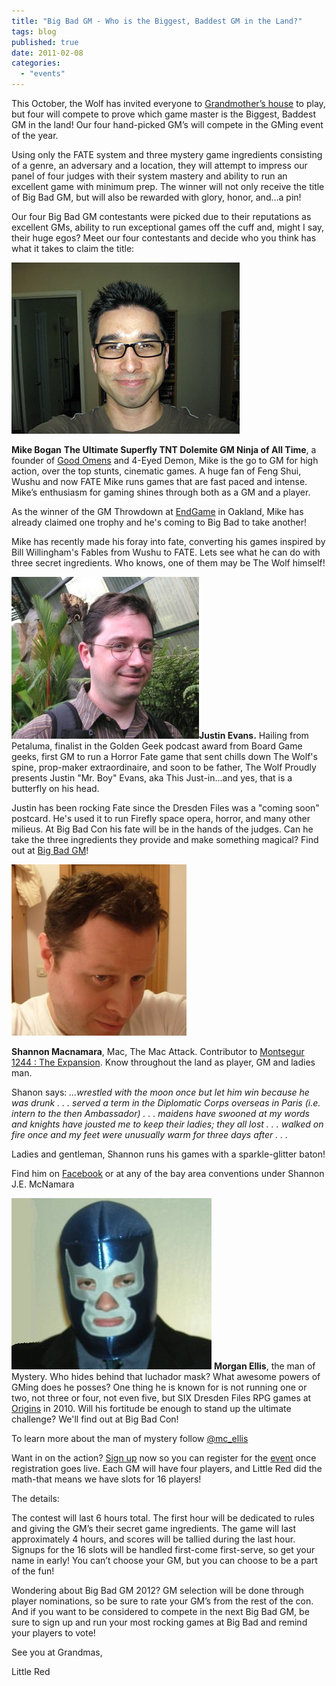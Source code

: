 ```yaml
---
title: "Big Bad GM - Who is the Biggest, Baddest GM in the Land?"
tags: blog
published: true
date: 2011-02-08
categories: 
  - "events"
---
```


This October, the Wolf has invited everyone to [Grandmother’s house](http://www.hilton.com/en/hi/groups/personalized/O/OAKHIHH-BBC-20111007/index.jhtml?WT.mc_id=POG) to play, but four will compete to prove which game master is the Biggest, Baddest GM in the land! Our four hand-picked GM’s will compete in the GMing event of the year.

Using only the FATE system and three mystery game ingredients consisting of a genre, an adversary and a location, they will attempt to impress our panel of four judges with their system mastery and ability to run an excellent game with minimum prep. The winner will not only receive the title of Big Bad GM, but will also be rewarded with glory, honor, and…a pin!

Our four Big Bad GM contestants were picked due to their reputations as excellent GMs, ability to run exceptional games off the cuff and, might I say, their huge egos? Meet our four contestants and decide who you think has what it takes to claim the title:

[![](/images/mike.jpg "mike")](/images/mike.jpg)

**Mike Bogan** **The Ultimate Superfly TNT Dolemite GM Ninja of All Time**, a founder of [Good Omens](http://www.goodomensgames.com/) and 4-Eyed Demon, Mike is the go to GM for high action, over the top stunts, cinematic games. A huge fan of Feng Shui, Wushu and now FATE Mike runs games that are fast paced and intense. Mike’s enthusiasm for gaming shines through both as a GM and a player.

As the winner of the GM Throwdown at [EndGame](http://www.endgameoakland.com/) in Oakland, Mike has already claimed one trophy and he's coming to Big Bad to take another!

Mike has recently made his foray into fate, converting his games inspired by Bill Willingham's Fables from Wushu to FATE. Lets see what he can do with three secret ingredients. Who knows, one of them may be The Wolf himself!  

[![](/images/74535_1543478158379_1577732348_1265134_6053057_n-300x259.jpg "Mr. Boy")](/images/74535_1543478158379_1577732348_1265134_6053057_n.jpg)**Justin Evans.** Hailing from Petaluma, finalist in the Golden Geek podcast award from Board Game geeks, first GM to run a Horror Fate game that sent chills down The Wolf's spine, prop-maker extraordinaire, and soon to be father, The Wolf Proudly presents Justin "Mr. Boy" Evans, aka This Just-in...and yes, that is a butterfly on his head.

Justin has been rocking Fate since the Dresden Files was a "coming soon" postcard. He's used it to run Firefly space opera, horror, and many other milieus. At Big Bad Con his fate will be in the hands of the judges. Can he take the three ingredients they provide and make something magical? Find out at [Big Bad GM](http://www.bigbadcon.com/?page_id=6&event_id=72)!

  
  
  
  

[![](/images/shanon.jpg "shanon")](../wp-content/uploads/2011/02/shanon.jpg)

**Shannon Macnamara**, Mac, The Mac Attack. Contributor to [Montsegur 1244 : The Expansion](http://thoughtfulgames.com/montsegur1244/expansion.html). Know throughout the land as player, GM and ladies man.

Shanon says: _...wrestled with the moon once but let him win because he was drunk . . . served a term in the Diplomatic Corps overseas in Paris (i.e. intern to the then Ambassador) . . . maidens have swooned at my words and knights have jousted me to keep their ladies; they all lost . . . walked on fire once and my feet were unusually warm for three days after . . ._

Ladies and gentleman, Shannon runs his games with a sparkle-glitter baton!

Find him on [Facebook](http://www.facebook.com/#%21/profile.php?id=100000949125771) or at any of the bay area conventions under Shannon J.E. McNamara

  

[![](/images/morgan.jpg)](../wp-content/uploads/2011/02/morgan.jpg) **Morgan Ellis**, the man of Mystery. Who hides behind that luchador mask? What awesome powers of GMing does he posses? One thing he is known for is not running one or two, not three or four, not even five, but SIX Dresden Files RPG games at [Origins](http://www.dresdenfilesrpg.com/2010/03/03/evil-hat-gaming-at-origins/) in 2010. Will his fortitude be enough to stand up the ultimate challenge? We'll find out at Big Bad Con!

To learn more about the man of mystery follow [@mc\_ellis](http://twitter.com/#!/mc_ellis)

Want in on the action? [Sign up](http://www.bigbadcon.com/?page_id=17) now so you can register for the [event](http://www.bigbadcon.com/?page_id=6&game-title=ap5a9v) once registration goes live. Each GM will have four players, and Little Red did the math-that means we have slots for 16 players!

The details:

The contest will last 6 hours total. The first hour will be dedicated to rules and giving the GM’s their secret game ingredients. The game will last approximately 4 hours, and scores will be tallied during the last hour. Signups for the 16 slots will be handled first-come first-serve, so get your name in early! You can’t choose your GM, but you can choose to be a part of the fun!

Wondering about Big Bad GM 2012? GM selection will be done through player nominations, so be sure to rate your GM’s from the rest of the con. And if you want to be considered to compete in the next Big Bad GM, be sure to sign up and run your most rocking games at Big Bad and remind your players to vote!

See you at Grandmas,

Little Red
